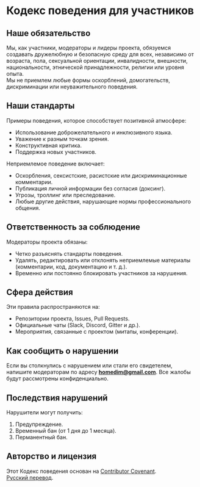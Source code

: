 # Кодекс поведения для участников

## Наше обязательство

Мы, как участники, модераторы и лидеры проекта, обязуемся создавать дружелюбную и безопасную среду для всех, независимо от возраста, пола, сексуальной ориентации, инвалидности, внешности, национальности, этнической принадлежности, религии или уровня опыта.  
Мы не приемлем любые формы оскорблений, домогательств, дискриминации или неуважительного поведения.

## Наши стандарты

Примеры поведения, которое способствует позитивной атмосфере:

- Использование доброжелательного и инклюзивного языка.  
- Уважение к разным точкам зрения.  
- Конструктивная критика.  
- Поддержка новых участников.  

Неприемлемое поведение включает:

- Оскорбления, сексистские, расистские или дискриминационные комментарии.  
- Публикация личной информации без согласия (доксинг).  
- Угрозы, троллинг или преследование.  
- Любые другие действия, нарушающие нормы профессионального общения.  

## Ответственность за соблюдение

Модераторы проекта обязаны:

- Четко разъяснять стандарты поведения.  
- Удалять, редактировать или отклонять неприемлемые материалы (комментарии, код, документацию и т. д.).  
- Временно или постоянно блокировать участников за нарушения.  

## Сфера действия

Эти правила распространяются на:

- Репозитории проекта, Issues, Pull Requests.  
- Официальные чаты (Slack, Discord, Gitter и др.).  
- Мероприятия, связанные с проектом (митапы, конференции).  

## Как сообщить о нарушении

Если вы столкнулись с нарушением или стали его свидетелем, напишите модераторам по адресу **homedim@gmail.com**. Все жалобы будут рассмотрены конфиденциально.  

## Последствия нарушений

Нарушители могут получить:  
1. Предупреждение.  
2. Временный бан (от 1 дня до 1 месяца).  
3. Перманентный бан.  

## Авторство и лицензия

Этот Кодекс поведения основан на [Contributor Covenant][версия 2.1].  
[Русский перевод][версия на русском].  

[версия 2.1]: https://www.contributor-covenant.org/version/2/1/code_of_conduct/  
[версия на русском]: https://www.contributor-covenant.org/ru/version/2/1/code_of_conduct/